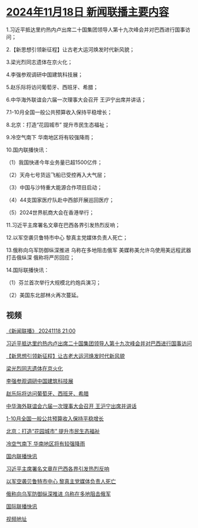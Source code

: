 # [2024年11月18日 新闻联播主要内容](https://tv.cctv.com/lm/xwlb/day/20241118.shtml)

1.习近平抵达里约热内卢出席二十国集团领导人第十九次峰会并对巴西进行国事访问；

2.【新思想引领新征程】让古老大运河焕发时代新风貌；

3.梁光烈同志遗体在京火化；

4.李强参观调研中国建筑科技展；

5.赵乐际将访问葡萄牙、西班牙、希腊；

6.中华海外联谊会六届一次理事大会召开 王沪宁出席并讲话；

7.1-10月全国一般公共预算收入保持平稳增长；

8.北京：打造“花园城市” 提升市民生态福祉；

9.冷空气南下 华南地区将有较强降雨；

10.国内联播快讯：

（1）我国快递今年业务量已超1500亿件；

（2）天舟七号货运飞船已受控再入大气层；

（3）中国与沙特重大能源合作项目启动；

（4）44支国家医疗队赴中西部开展巡回医疗；

（5）2024世界航商大会在香港举行；

11.习近平主席署名文章在巴西各界引发热烈反响；

12.以军空袭贝鲁特市中心 黎真主党媒体负责人死亡；

13.俄称向乌军防御纵深推进 乌称在多地阻击俄军 美媒称美允许乌使用美远程武器打击俄纵深 俄称将严厉回应；

14.国际联播快讯：

（1）芬兰首次举行大规模北约炮兵演习；

（2）美国东北部林火再次蔓延。

## 视频

[《新闻联播》 20241118 21:00](https://tv.cctv.com/2024/11/18/VIDEoeuYaOUrEHpS4kS1P5oD241118.shtml)

[习近平抵达里约热内卢出席二十国集团领导人第十九次峰会并对巴西进行国事访问](https://tv.cctv.com/2024/11/18/VIDElB2WsTZaLBnniVW95bSq241118.shtml)

[【新思想引领新征程】让古老大运河焕发时代新风貌](https://tv.cctv.com/2024/11/18/VIDEyb5KXbST25WO3V9vMwiP241118.shtml)

[梁光烈同志遗体在京火化](https://tv.cctv.com/2024/11/18/VIDEDbizyKw4SPbR5v9dyUQG241118.shtml)

[李强参观调研中国建筑科技展](https://tv.cctv.com/2024/11/18/VIDEoLsyYbmw3RHWkl8S9bHJ241118.shtml)

[赵乐际将访问葡萄牙、西班牙、希腊](https://tv.cctv.com/2024/11/18/VIDEs2bSlZwOZyTgKj3WvmPH241118.shtml)

[中华海外联谊会六届一次理事大会召开 王沪宁出席并讲话](https://tv.cctv.com/2024/11/18/VIDEgQ6qK34vzenw8POpStIZ241118.shtml)

[1-10月全国一般公共预算收入保持平稳增长](https://tv.cctv.com/2024/11/18/VIDEmICIV0R3JAoxVAjZvyY5241118.shtml)

[北京：打造“花园城市” 提升市民生态福祉](https://tv.cctv.com/2024/11/18/VIDE3xwVS91gpFcPXXjPEMiI241118.shtml)

[冷空气南下 华南地区将有较强降雨](https://tv.cctv.com/2024/11/18/VIDE3WiZNz0ZnSqSYPYD4Dj0241118.shtml)

[国内联播快讯](https://tv.cctv.com/2024/11/18/VIDEjdsE6lNUF71I7Xzg9nJa241118.shtml)

[习近平主席署名文章在巴西各界引发热烈反响](https://tv.cctv.com/2024/11/18/VIDE5sV2RR3hhNMWGSfzK9SO241118.shtml)

[以军空袭贝鲁特市中心 黎真主党媒体负责人死亡](https://tv.cctv.com/2024/11/18/VIDENs1ACxQohos89I6wZGFO241118.shtml)

[俄称向乌军防御纵深推进 乌称在多地阻击俄军](https://tv.cctv.com/2024/11/18/VIDEf7gcumqYrbdgA5vsYKdZ241118.shtml)

[国际联播快讯](https://tv.cctv.com/2024/11/18/VIDE7YBThU5keqOJsUnKAWwZ241118.shtml)

[视频地址](https://tv.cctv.com/lm/xwlb/day/20241118.shtml) 

